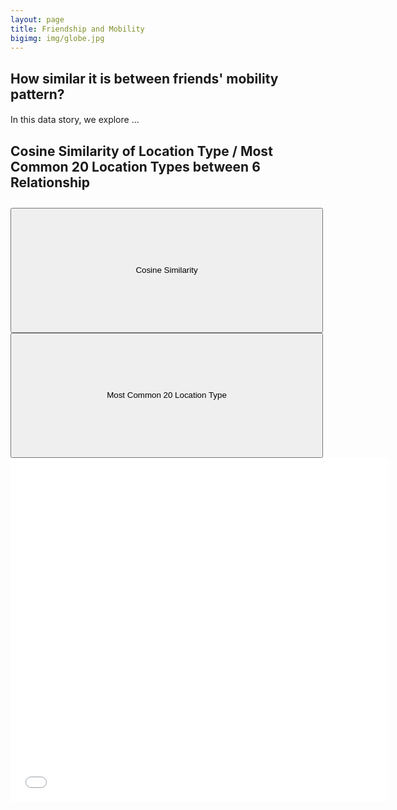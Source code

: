 ```yaml
---
layout: page
title: Friendship and Mobility
bigimg: img/globe.jpg
---
```

## How similar it is between friends' mobility pattern?
#### 

In this data story, we explore ...

## Cosine Similarity of Location Type / Most Common 20 Location Types between 6 Relationship
<div class="row">
  <div class="col-sm"></div>
  <div class="col-sm">
    <div class="btn-group" role="group" aria-label="Basic example" style="margin-top: 2em;">
      <button type="button" id="cosineSimilarity" style="height:200px;width:500px" class="btn btn-outline-dark active" onclick="cosineSimilarity()">Cosine Similarity</button>
      <button type="button" id="mostCommon" style="height:200px;width:500px" class="btn btn-outline-dark" onclick="mostCommon()">Most Common 20 Location Type</button>
    </div>
  </div>
  <div class="col-sm"></div>
</div>

<iframe id='cosine-similarity' frameborder="no" border="0" marginwidth="0" marginheight="0" width="120%" height="550" src="plot/6_relationship_cosine_similarity_2.html"></iframe>

<script>

function cosineSimilarity(){
var iframe = document.getElementById("cosine-similarity");
iframe.src = "plot/6_relationship_cosine_similarity_2.html"
}
function mostCommon(){
var iframe = document.getElementById("cosine-similarity");
iframe.src = "plot/6_relationship_most_common_2.html"
}
